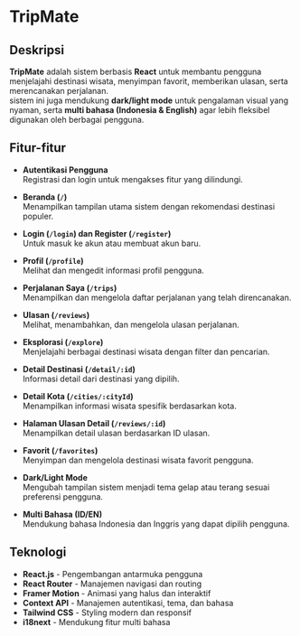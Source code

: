 # TripMate

## Deskripsi
**TripMate** adalah sistem berbasis **React** untuk membantu pengguna menjelajahi destinasi wisata, menyimpan favorit, memberikan ulasan, serta merencanakan perjalanan.  
sistem ini juga mendukung **dark/light mode** untuk pengalaman visual yang nyaman, serta **multi bahasa (Indonesia & English)** agar lebih fleksibel digunakan oleh berbagai pengguna.

## Fitur-fitur
- **Autentikasi Pengguna**  
  Registrasi dan login untuk mengakses fitur yang dilindungi.

- **Beranda (`/`)**  
  Menampilkan tampilan utama sistem dengan rekomendasi destinasi populer.

- **Login (`/login`) dan Register (`/register`)**  
  Untuk masuk ke akun atau membuat akun baru.

- **Profil (`/profile`)**  
  Melihat dan mengedit informasi profil pengguna.

- **Perjalanan Saya (`/trips`)**  
  Menampilkan dan mengelola daftar perjalanan yang telah direncanakan.

- **Ulasan (`/reviews`)**  
  Melihat, menambahkan, dan mengelola ulasan perjalanan.

- **Eksplorasi (`/explore`)**  
  Menjelajahi berbagai destinasi wisata dengan filter dan pencarian.

- **Detail Destinasi (`/detail/:id`)**  
  Informasi detail dari destinasi yang dipilih.

- **Detail Kota (`/cities/:cityId`)**  
  Menampilkan informasi wisata spesifik berdasarkan kota.

- **Halaman Ulasan Detail (`/reviews/:id`)**  
  Menampilkan detail ulasan berdasarkan ID ulasan.

- **Favorit (`/favorites`)**  
  Menyimpan dan mengelola destinasi wisata favorit pengguna.

- **Dark/Light Mode**  
  Mengubah tampilan sistem menjadi tema gelap atau terang sesuai preferensi pengguna.

- **Multi Bahasa (ID/EN)**  
  Mendukung bahasa Indonesia dan Inggris yang dapat dipilih pengguna.

## Teknologi
- **React.js** - Pengembangan antarmuka pengguna
- **React Router** - Manajemen navigasi dan routing
- **Framer Motion** - Animasi yang halus dan interaktif
- **Context API** - Manajemen autentikasi, tema, dan bahasa
- **Tailwind CSS** - Styling modern dan responsif
- **i18next** - Mendukung fitur multi bahasa

